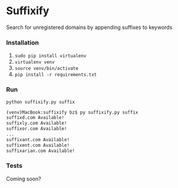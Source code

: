 # Suffixify
Search for unregistered domains by appending suffixes to keywords

### Installation
1. `sudo pip install virtualenv`
2. `virtualenv venv`
3. `source venv/bin/activate`
4. `pip install -r requirements.txt`

### Run
`python suffixify.py suffix`

``` bash
(venv)MacBook:suffixify bz$ py suffixify.py suffix
suffixd.com Available!
suffixly.com Available!
suffixor.com Available!
...
suffixant.com Available!
suffixent.com Available!
suffixarian.com Available!
```

### Tests
Coming soon?
